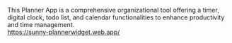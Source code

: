 This Planner App is a comprehensive organizational tool offering a timer, digital clock, todo list, and calendar functionalities to enhance productivity and time management.\
https://sunny-plannerwidget.web.app/
